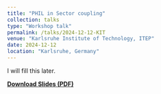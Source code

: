 ```yaml
---
title: "PHIL in Sector coupling"
collection: talks
type: "Workshop talk"
permalink: /talks/2024-12-12-KIT
venue: "Karlsruhe Institute of Technology, ITEP"
date: 2024-12-12
location: "Karlsruhe, Germany"
---
```


I will fill this later.

[**Download Slides (PDF)**](/files/talks/Sector_coupling_PHIL_KIT_2024.pdf)